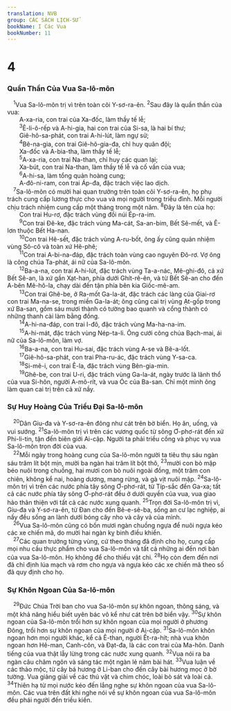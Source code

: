 ```yaml
---
translation: NVB
group: CÁC SÁCH LỊCH-SỬ
bookName: I Các Vua 
bookNumber: 11
---
```


<div class="title"><h1>4</h1><h3>Quần Thần Của Vua Sa-lô-môn </h3></div>
<span class="verse 1vua_4_1"> <sup>1</sup>Vua Sa-lô-môn trị vì trên toàn cõi Y-sơ-ra-ên. </span>
<span class="verse 1vua_4_2"><sup>2</sup>Sau đây là quần thần của vua: <br/>  A-xa-ria, con trai của Xa-đốc, làm thầy tế lễ; <br/></span>
<span class="verse 1vua_4_3">  <sup>3</sup>Ê-li-ô-rếp và A-hi-gia, hai con trai của Si-sa, là hai bí thư; <br/>  Giê-hô-sa-phát, con trai A-hi-lút, làm ngự sử; <br/></span>
<span class="verse 1vua_4_4">  <sup>4</sup>Bê-na-gia, con trai Giê-hô-gia-đa, chỉ huy quân đội; <br/>  Xa-đốc và A-bia-tha, làm thầy tế lễ; <br/></span>
<span class="verse 1vua_4_5">  <sup>5</sup>A-xa-ria, con trai Na-than, chỉ huy các quan lại; <br/>  Xa-bút, con trai Na-than, làm thầy tế lễ và cố vấn của vua; <br/></span>
<span class="verse 1vua_4_6">  <sup>6</sup>A-hi-sa, làm tổng quản hoàng cung; <br/>  A-đô-ni-ram, con trai Áp-đa, đặc trách việc lao dịch. <br/></span>
<span class="verse 1vua_4_7"> <sup>7</sup>Sa-lô-môn có mười hai quan trưởng trên toàn cõi Y-sơ-ra-ên, họ phụ trách cung cấp lương thực cho vua và mọi người trong triều đình. Mỗi người chịu trách nhiệm cung cấp một tháng trong một năm. </span>
<span class="verse 1vua_4_8"><sup>8</sup>Đây là tên của họ: <br/>  Con trai Hu-rơ, đặc trách vùng đồi núi Ép-ra-im. <br/></span>
<span class="verse 1vua_4_9">  <sup>9</sup>Con trai Đê-ke, đặc trách vùng Ma-cát, Sa-an-bim, Bết Sê-mết, và Ê-lơn thuộc Bết Ha-nan. <br/></span>
<span class="verse 1vua_4_10">  <sup>10</sup>Con trai Hê-sết, đặc trách vùng A-ru-bốt, ông ấy cũng quản nhiệm vùng Sô-cô và toàn xứ Hê-phê; <br/></span>
<span class="verse 1vua_4_11">  <sup>11</sup>Con trai A-bi-na-đáp, đặc trách toàn vùng cao nguyên Đô-rơ. Vợ ông là công chúa Ta-phát, ái nữ của Sa-lô-môn. <br/></span>
<span class="verse 1vua_4_12">  <sup>12</sup>Ba-a-na, con trai A-hi-lút, đặc trách vùng Ta-a-nác, Mê-ghi-đô, cả xứ Bết Sê-an, là xứ gần Xạt-han, phía dưới Ghít-rê-ên, và từ Bết Sê-an cho đến A-bên Mê-hô-la, chạy dài đến tận phía bên kia Giốc-mê-am. <br/></span>
<span class="verse 1vua_4_13">  <sup>13</sup>Con trai Ghê-be, ở Ra-mốt Ga-la-át, đặc trách các làng của Giai-rơ con trai Ma-na-se, trong miền Ga-la-át; ông cũng cai trị vùng Ạt-gốp trong xứ Ba-san, gồm sáu mươi thành có tường bao quanh và cổng thành có những thanh cài làm bằng đồng. <br/></span>
<span class="verse 1vua_4_14">  <sup>14</sup>A-hi-na-đáp, con trai I-đô, đặc trách vùng Ma-ha-na-im. <br/></span>
<span class="verse 1vua_4_15">  <sup>15</sup>A-hi-mát, đặc trách vùng Nép-ta-li. Ông cưới công chúa Bạch-mai, ái nữ của Sa-lô-môn, làm vợ. <br/></span>
<span class="verse 1vua_4_16">  <sup>16</sup>Ba-a-na, con trai Hu-sai, đặc trách vùng A-se và Bê-a-lốt. <br/></span>
<span class="verse 1vua_4_17">  <sup>17</sup>Giê-hô-sa-phát, con trai Pha-ru-ác, đặc trách vùng Y-sa-ca. <br/></span>
<span class="verse 1vua_4_18">  <sup>18</sup>Si-mê-i, con trai Ê-la, đặc trách vùng Bên-gia-min. <br/></span>
<span class="verse 1vua_4_19">  <sup>19</sup>Ghê-be, con trai U-ri, đặc trách vùng Ga-la-át, ngày trước là lãnh thổ của vua Si-hôn, người A-mô-rít, và vua Óc của Ba-san. Chỉ một mình ông làm quan cai trị trên cả xứ nầy. <br/></span>
<div class="title"><h3>Sự Huy Hoàng Của Triều Đại Sa-lô-môn </h3></div>
<span class="verse 1vua_4_20"> <sup>20</sup>Dân Giu-đa và Y-sơ-ra-ên đông như cát trên bờ biển. Họ ăn, uống, và vui sướng. </span>
<span class="verse 1vua_4_21"><sup>21</sup>Sa-lô-môn trị vì trên các vương quốc từ sông Ơ-phơ-rát đến xứ Phi-li-tin, tận đến biên giới Ai-cập. Người ta phải triều cống và phục vụ vua Sa-lô-môn trọn đời của vua. <br/></span>
<span class="verse 1vua_4_22"> <sup>22</sup>Mỗi ngày trong hoàng cung của Sa-lô-môn người ta tiêu thụ sáu ngàn sáu trăm lít bột mịn, mười ba ngàn hai trăm lít bột thô, </span>
<span class="verse 1vua_4_23"><sup>23</sup>mười con bò mập béo nuôi trong chuồng, hai mươi con bò nuôi ngoài đồng, một trăm con chiên, không kể nai, hoàng dương, mang rừng, và gà vịt nuôi mập. </span>
<span class="verse 1vua_4_24"><sup>24</sup>Sa-lô-môn trị vì trên các nước phía tây sông Ơ-phơ-rát, từ Típ-sắc đến Ga-xa; tất cả các nước phía tây sông Ơ-phơ-rát đều ở dưới quyền của vua, vua giao hảo thân thiện với tất cả các nước xung quanh. </span>
<span class="verse 1vua_4_25"><sup>25</sup>Trọn đời Sa-lô-môn trị vì, Giu-đa và Y-sơ-ra-ên, từ Đan cho đến Bê-e-sê-ba, sống an cư lạc nghiệp, ai nấy đều sống an lành dưới bóng cây nho và cây vả của mình. <br/></span>
<span class="verse 1vua_4_26"> <sup>26</sup>Vua Sa-lô-môn cũng có bốn mươi ngàn chuồng ngựa để nuôi ngựa kéo các xe chiến mã, do mười hai ngàn kỵ binh điều khiển. <br/></span>
<span class="verse 1vua_4_27"> <sup>27</sup>Các quan trưởng từng vùng, cứ theo tháng đã định cho họ, cung cấp mọi nhu cầu thực phẩm cho vua Sa-lô-môn và tất cả những ai đến nơi bàn của vua Sa-lô-môn. Họ không để cho thiếu vật chi. </span>
<span class="verse 1vua_4_28"><sup>28</sup>Họ còn đem đến nơi đã chỉ định lúa mạch và rơm cho ngựa và ngựa kéo các xe chiến mã theo số đã quy định cho họ. <br/></span>
<div class="title"><h3>Sự Khôn Ngoan Của Sa-lô-môn </h3></div>
<span class="verse 1vua_4_29"> <sup>29</sup>Đức Chúa Trời ban cho vua Sa-lô-môn sự khôn ngoan, thông sáng, và một khả năng hiểu biết uyên bác vô kể như cát trên bờ biển vậy. </span>
<span class="verse 1vua_4_30"><sup>30</sup>Sự khôn ngoan của Sa-lô-môn trổi hơn sự khôn ngoan của mọi người ở phương Đông, trổi hơn sự khôn ngoan của mọi người ở Ai-cập. </span>
<span class="verse 1vua_4_31"><sup>31</sup>Sa-lô-môn khôn ngoan hơn mọi người khác, kể cả Ê-than, người Ết-ra-hít; nhà vua khôn ngoan hơn Hê-man, Canh-côn, và Đạt-đa, là các con trai của Ma-hôn. Danh tiếng của vua thật lẫy lừng trong các nước xung quanh. </span>
<span class="verse 1vua_4_32"><sup>32</sup>Vua nói ra ba ngàn câu châm ngôn và sáng tác một ngàn lẻ năm bài hát. </span>
<span class="verse 1vua_4_33"><sup>33</sup>Vua luận về các thảo mộc, từ cây bá hương ở Li-ban cho đến cây bài hương mọc ở bờ tường. Vua giảng giải về các thú vật và chim chóc, loài bò sát và loài cá. </span>
<span class="verse 1vua_4_34"><sup>34</sup>Thiên hạ từ mọi nước kéo đến lắng nghe sự khôn ngoan của vua Sa-lô-môn. Các vua trên đất khi nghe nói về sự khôn ngoan của vua Sa-lô-môn đều phái người đến triều kiến. <br/></span>
